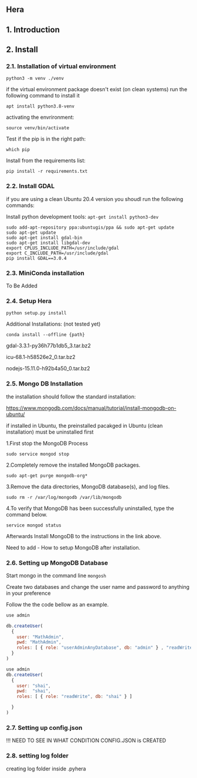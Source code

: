## Hera

## 1. Introduction

## 2. Install
### 2.1. Installation of virtual environment
`python3 -m venv ./venv`

if the virtual environment package doesn't exist (on clean systems) run the following command to install it

`apt install python3.8-venv`

activating the envrironment:

`source venv/bin/activate`

Test if the pip is in the right path:

`which pip`


Install from the requirements list:

`pip install -r requirements.txt`

### 2.2. Install GDAL

if you are using a clean Ubuntu 20.4 version you shoudl run the following commands:

Install python development tools:
`apt-get install python3-dev`

```
sudo add-apt-repository ppa:ubuntugis/ppa && sudo apt-get update
sudo apt-get update
sudo apt-get install gdal-bin
sudo apt-get install libgdal-dev
export CPLUS_INCLUDE_PATH=/usr/include/gdal
export C_INCLUDE_PATH=/usr/include/gdal
pip install GDAL==3.0.4
```


### 2.3. MiniConda installation

To Be Added

### 2.4. Setup Hera

`python setup.py install`

Additional Installations: (not tested yet)

`conda install --offline {path}`

gdal-3.3.1-py36h77b1db5_3.tar.bz2

icu-68.1-h58526e2_0.tar.bz2

nodejs-15.11.0-h92b4a50_0.tar.bz2

### 2.5. Mongo DB Installation

the installation should follow the standard installation:

https://www.mongodb.com/docs/manual/tutorial/install-mongodb-on-ubuntu/

if installed in Ubuntu, the preinstalled pacakged in Ubuntu (clean installation) must be uninstalled first

1.First stop the MongoDB Process

`sudo service mongod stop`

2.Completely remove the installed MongoDB packages.

`sudo apt-get purge mongodb-org*`

3.Remove the data directories, MongoDB database(s), and log files.

`sudo rm -r /var/log/mongodb /var/lib/mongodb`

4.To verify that MongoDB has been successfully uninstalled, type the command below.

`service mongod status`

Afterwards Install MongoDB to the instructions in the link above.

Need to add - How to setup MongoDB after installation.

### 2.6. Setting up MongoDB Database

Start mongo in the command line
`mongosh`

Create two databases and change the user name and password to anything in your preference

Follow the the code bellow as an example.

```JavaScript
use admin

db.createUser(
  {
    user: "MathAdmin",
    pwd: "MathAdmin",
    roles: [ { role: "userAdminAnyDatabase", db: "admin" } , "readWriteAnyDatabase"]
  }
)

use admin
db.createUser(
  {
    user: "shai",
    pwd:  "shai",   
    roles: [ { role: "readWrite", db: "shai" } ]

  }
)
```

### 2.7. Setting up config.json

!!! NEED TO SEE IN WHAT CONDITION CONFIG.JSON is CREATED

### 2.8. setting log folder
creating log folder inside .pyhera